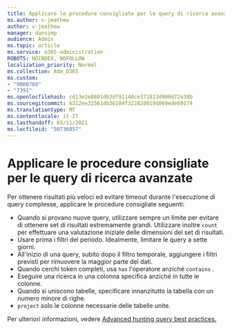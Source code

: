 ```yaml
---
title: Applicare le procedure consigliate per le query di ricerca avanzate
ms.author: v-jmathew
author: v-jmathew
manager: dansimp
audience: Admin
ms.topic: article
ms.service: o365-administration
ROBOTS: NOINDEX, NOFOLLOW
localization_priority: Normal
ms.collection: Adm_O365
ms.custom:
- "9000760"
- "7391"
ms.openlocfilehash: cd13e2e8801db3df91140ce371813d900d72e38b
ms.sourcegitcommit: 6312ee31561db36104f32282d019d069ede69174
ms.translationtype: MT
ms.contentlocale: it-IT
ms.lasthandoff: 03/11/2021
ms.locfileid: "50736857"
---
```

# <a name="apply-best-practices-for-advanced-hunting-queries"></a>Applicare le procedure consigliate per le query di ricerca avanzate

Per ottenere risultati più veloci ed evitare timeout durante l'esecuzione di query complesse, applicare le procedure consigliate seguenti:

- Quando si provano nuove query, utilizzare sempre un limite per evitare di ottenere set di risultati estremamente grandi. Utilizzare inoltre `count` per effettuare una valutazione iniziale delle dimensioni del set di risultati.
- Usare prima i filtri del periodo. Idealmente, limitare le query a sette giorni.
- All'inizio di una query, subito dopo il filtro temporale, aggiungere i filtri previsti per rimuovere la maggior parte dei dati.
- Quando cerchi token completi, usa `has` l'operatore anziché `contains` .
- Eseguire una ricerca in una colonna specifica anziché in tutte le colonne.
- Quando si uniscono tabelle, specificare innanzitutto la tabella con un numero minore di righe.
- `project` solo le colonne necessarie delle tabelle unite.

Per ulteriori informazioni, vedere [Advanced hunting query best practices.](https://go.microsoft.com/fwlink/?linkid=2144812)
